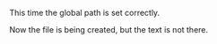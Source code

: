 This time the global path is set correctly.

Now the file is being created, but the text is not there.